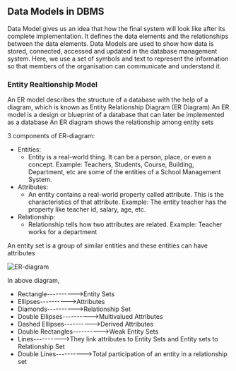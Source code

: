 ## Data Models in DBMS
Data Model gives us an idea that how the final system will look like after its complete implementation. It defines the data elements and the relationships between the data elements. Data Models are used to show how data is stored, connected, accessed and updated in the database management system. Here, we use a set of symbols and text to represent the information so that members of the organisation can communicate and understand it.

### Entity Realtionship Model
An ER model describes the structure of a database with the help of a diagram, which is known as Entity Relationship Diagram (ER Diagram).An ER model is a design or blueprint of a database that can later be implemented as a database
An ER diagram shows the relationship among entity sets
  
3 components of ER-diagram:

- Entities:
  - Entity is a real-world thing. It can be a person, place, or even a concept. Example: Teachers, Students, Course, Building, Department, etc are some of the entities of a School Management System.
- Attributes:
   - An entity contains a real-world property called attribute. This is the characteristics of that attribute. Example: The entity teacher has the property like teacher id, salary, age, etc.
- Relationship:
  - Relationship tells how two attributes are related. Example: Teacher works for a department
  
An entity set is a group of similar entities and these entities can have attributes

![ER-diagram](https://beginnersbook.com/wp-content/uploads/2015/04/E-R-Diagram.png)

In above diagram,
- Rectangle---------->Entity Sets
- Ellipses---------->Attributes
- Diamonds---------->Relationship Set
- Double Ellipses---------->Multivalued Attributes
- Dashed Ellipses---------->Derived Attributes
- Double Rectangles---------->Weak Entity Sets
- Lines---------->They link attributes to Entity Sets and Entity sets to Relationship Set
- Double Lines---------->Total participation of an entity in a relationship set